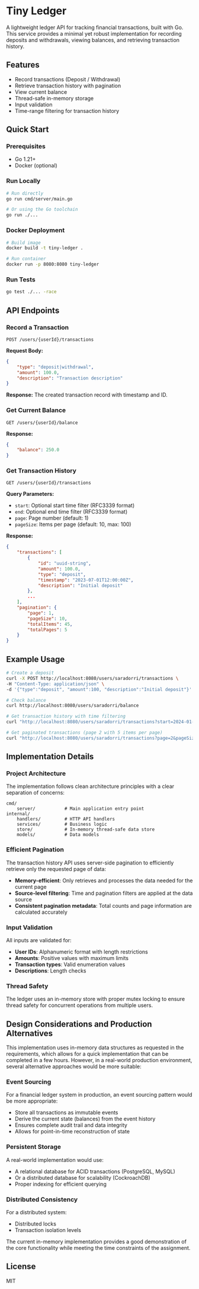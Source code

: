 # Tiny Ledger

A lightweight ledger API for tracking financial transactions, built with Go. This service provides a minimal yet robust implementation for recording deposits and withdrawals, viewing balances, and retrieving transaction history.

## Features

* Record transactions (Deposit / Withdrawal)
* Retrieve transaction history with pagination
* View current balance
* Thread-safe in-memory storage
* Input validation
* Time-range filtering for transaction history

## Quick Start

### Prerequisites

* Go 1.21+
* Docker (optional)

### Run Locally

```bash
# Run directly
go run cmd/server/main.go

# Or using the Go toolchain
go run ./...
```

### Docker Deployment

```bash
# Build image
docker build -t tiny-ledger .

# Run container
docker run -p 8080:8080 tiny-ledger
```

### Run Tests

```bash
go test ./... -race
```

## API Endpoints

### Record a Transaction

```
POST /users/{userId}/transactions
```

**Request Body:**
```json
{
    "type": "deposit|withdrawal",
    "amount": 100.0,
    "description": "Transaction description"
}
```

**Response:** The created transaction record with timestamp and ID.

### Get Current Balance

```
GET /users/{userId}/balance
```

**Response:**
```json
{
    "balance": 250.0
}
```

### Get Transaction History

```
GET /users/{userId}/transactions
```

**Query Parameters:**
- `start`: Optional start time filter (RFC3339 format)
- `end`: Optional end time filter (RFC3339 format)
- `page`: Page number (default: 1)
- `pageSize`: Items per page (default: 10, max: 100)

**Response:**
```json
{
    "transactions": [
        {
            "id": "uuid-string",
            "amount": 100.0,
            "type": "deposit",
            "timestamp": "2023-07-01T12:00:00Z",
            "description": "Initial deposit"
        },
        ...
    ],
    "pagination": {
        "page": 1,
        "pageSize": 10,
        "totalItems": 45,
        "totalPages": 5
    }
}
```

## Example Usage

```bash
# Create a deposit
curl -X POST http://localhost:8080/users/saradorri/transactions \
-H "Content-Type: application/json" \
-d '{"type":"deposit", "amount":100, "description":"Initial deposit"}'

# Check balance
curl http://localhost:8080/users/saradorri/balance

# Get transaction history with time filtering
curl "http://localhost:8080/users/saradorri/transactions?start=2024-01-01T00:00:00Z&end=2025-01-01T00:00:00Z"

# Get paginated transactions (page 2 with 5 items per page)
curl "http://localhost:8080/users/saradorri/transactions?page=2&pageSize=5"
```

## Implementation Details

### Project Architecture

The implementation follows clean architecture principles with a clear separation of concerns:

```
cmd/
    server/           # Main application entry point
internal/
    handlers/         # HTTP API handlers
    services/         # Business logic
    store/            # In-memory thread-safe data store
    models/           # Data models
```

### Efficient Pagination

The transaction history API uses server-side pagination to efficiently retrieve only the requested page of data:

- **Memory-efficient**: Only retrieves and processes the data needed for the current page
- **Source-level filtering**: Time and pagination filters are applied at the data source
- **Consistent pagination metadata**: Total counts and page information are calculated accurately

### Input Validation

All inputs are validated for:
- **User IDs**: Alphanumeric format with length restrictions
- **Amounts**: Positive values with maximum limits
- **Transaction types**: Valid enumeration values
- **Descriptions**: Length checks

### Thread Safety

The ledger uses an in-memory store with proper mutex locking to ensure thread safety for concurrent operations from multiple users.

## Design Considerations and Production Alternatives

This implementation uses in-memory data structures as requested in the requirements, which allows for a quick implementation that can be completed in a few hours. However, in a real-world production environment, several alternative approaches would be more suitable:

### Event Sourcing

For a financial ledger system in production, an event sourcing pattern would be more appropriate:
- Store all transactions as immutable events
- Derive the current state (balances) from the event history
- Ensures complete audit trail and data integrity
- Allows for point-in-time reconstruction of state

### Persistent Storage

A real-world implementation would use:
- A relational database for ACID transactions (PostgreSQL, MySQL)
- Or a distributed database for scalability (CockroachDB)
- Proper indexing for efficient querying

### Distributed Consistency

For a distributed system:
- Distributed locks
- Transaction isolation levels

The current in-memory implementation provides a good demonstration of the core functionality while meeting the time constraints of the assignment.

## License

MIT